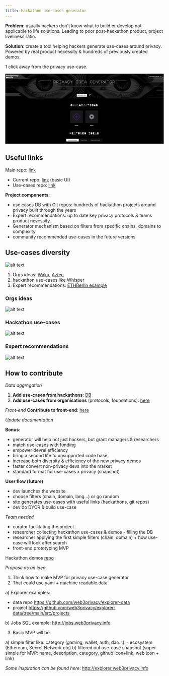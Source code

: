 ```yaml
---
title: Hackathon use-cases generator
---
```


**Problem**: usually hackers don't know what to build or develop not applicable to life solutions. Leading to poor post-hackathon product, project liveliness ratio.

**Solution**: create a tool helping hackers generate use-cases around privacy. Powered by real product necessity & hundreds of previously created demos.

1 click away from the privacy use-case.

![alt text](https://github.com/web3privacy/docs/blob/main/src/content/docs/assets/privacy%20idea%20generator.png)

## Useful links

Main repo: [link](https://github.com/web3privacy/hackathonusecases)
- Current repo: [link](https://github.com/hackyguru/web3privacy-ideas) (basic UI)
- Use-cases repo: [link](https://github.com/web3privacy/web3privacy/blob/main/Market%20overview/Ethereum%20Ecosystem/Hackathon%20projects.md)

**Project components**:
- use cases DB with Git repos: hundreds of hackathon projects around privacy built through the years
- Expert recommendations: up to date key privacy protocols & teams product nevessity
- Generator mechanism based on filters from specific chains, domains to complexity
- community recommended use-cases in the future versions

## Use-cases diversity

![alt text](https://github.com/web3privacy/docs/blob/main/src/content/docs/assets/3%20types%20of%20use-cases.png)
1. Orgs ideas: [Waku](https://github.com/waku-org/ideas/), [Aztec](https://github.com/AztecProtocol/dev-rel/blob/main/hackathons/INSPIRATION.md)
2. hackathon use-cases like Whisper
3. Expert recommendations: [ETHBerlin example](https://cryptpad.fr/pad/#/2/pad/view/sKQtC07xhA5jHvs9cnnBz+rOl74ds9WUPjuusf6y7us/)

### Orgs ideas
![alt text](https://github.com/web3privacy/docs/blob/main/src/content/docs/assets/Orgs%20use-cases%20ideas.png)

### Hackathon use-cases
![alt text](https://github.com/web3privacy/docs/blob/main/src/content/docs/assets/Hackathon%20use-cases%20(ETHDam%20example).png)

### Expert recommendations
![alt text](https://github.com/web3privacy/docs/blob/main/src/content/docs/assets/Expert%20ideas%20(ETHBerlin%20example).png)

## How to contribute

_Data aggregation_
1. **Add use-cases from hackathons**: [DB](https://github.com/web3privacy/web3privacy/blob/main/Market%20overview/Ethereum%20Ecosystem/Hackathon%20projects.md)
2. **Add use-cases from organisations** (protocols, foundations): [here](https://github.com/web3privacy/hackathonusecases/blob/main/src/Organizational%20use-cases.md)

_Front-end_
**Contribute to front-end**: [here](https://github.com/hackyguru/web3privacy-ideas) 

_Update documentation_

**Bonus**:
- generator will help not just hackers, but grant managers & researchers
- match use-cases with funding
- empower devrel efficiency
- bring a second life to unsupported code base
- increase both diversity & efficiency of the new privacy demos
- faster convert non-privacy devs into the market
- standard format for use-cases x privacy (snapshot)

**User flow (future)**
- dev launches the website
- choose filters (chain, domain, lang...) or go random 
- site generates use-cases with useful links (hackathons, git repos)
- dev do DYOR & build use-case

_Team needed_
- curator facilitating the project
- researcher collecting hackathon use-cases & demos - filling the DB
- researcher applying the first simple filters (chain, domain) + how use-case will look after search
- front-end prototyping MVP

Hackathon demos [repo](https://github.com/web3privacy/web3privacy/blob/main/Market%20overview/Ethereum%20Ecosystem/Hackathon%20projects.md)

_Propose as an idea_

1. Think how to make MVP for privacy use-case generator
2. That could use yaml + machine readable data 

a) Explorer examples: 
- data repo https://github.com/web3privacy/explorer-data
- project https://github.com/web3privacy/explorer-data/tree/main/src/projects

b) Jobs SQL example: http://jobs.web3privacy.info

3. Basic MVP will be


a) simple filter like: category (gaming, wallet, auth, dao...) + ecosystem (Ethereum, Secret Network etc)
b) filtered out use-case snapshot (super simple for MVP: name, description, category, github icon+link, web icon + link)

_Some inspiration can be found here_: http://explorer.web3privacy.info

